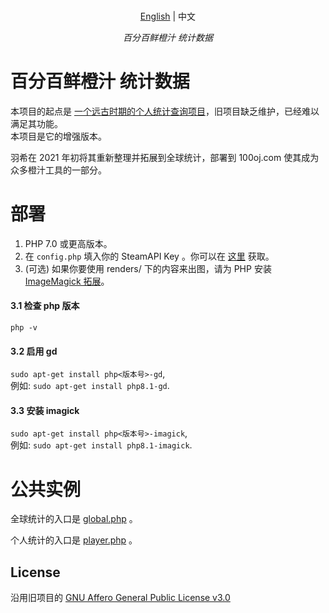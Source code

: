 <p align="center">
    <br> <a href="README.md">English</a> | 中文
</p>
<p align="center">
    <em>百分百鲜橙汁 统计数据</em>
</p>

# 百分百鲜橙汁 统计数据
本项目的起点是 [一个远古时期的个人统计查询项目](https://gitlab.com/gabuch2/orange-juice-stats)，旧项目缺乏维护，已经难以满足其功能。   
本项目是它的增强版本。   

羽希在 2021 年初将其重新整理并拓展到全球统计，部署到 100oj.com 使其成为众多橙汁工具的一部分。

# 部署

1. PHP 7.0 或更高版本。   
2. 在 ``config.php`` 填入你的 SteamAPI Key 。你可以在 [这里](https://steamcommunity.com/dev) 获取。   
3. (可选) 如果你要使用 renders/ 下的内容来出图，请为 PHP 安装 [ImageMagick 拓展](https://www.php.net/manual/en/imagick.setup.php)。

#### 3.1 检查 php 版本
``php -v``

#### 3.2 启用 gd
``sudo apt-get install php<版本号>-gd``,   
例如: ``sudo apt-get install php8.1-gd``.

#### 3.3 安装 imagick
``sudo apt-get install php<版本号>-imagick``,   
例如: ``sudo apt-get install php8.1-imagick``.

# 公共实例

全球统计的入口是 [global.php](https://interface.100oj.com/stat/global.php) 。

个人统计的入口是 [player.php](https://interface.100oj.com/stat/player.php) 。

## License
沿用旧项目的 [GNU Affero General Public License v3.0](https://www.gnu.org/licenses/agpl-3.0.en.html)
